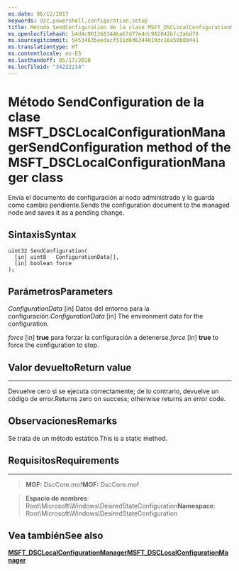 ```yaml
---
ms.date: 06/12/2017
keywords: dsc,powershell,configuration,setup
title: Método SendConfiguration de la clase MSFT_DSCLocalConfigurationManager
ms.openlocfilehash: b4d4c901268344ba67d77e4dc982042bfc2abd78
ms.sourcegitcommit: 54534635eedacf531d8d6344019dc16a50b8b441
ms.translationtype: HT
ms.contentlocale: es-ES
ms.lasthandoff: 05/17/2018
ms.locfileid: "34222214"
---
```

# <a name="sendconfiguration-method-of-the-msftdsclocalconfigurationmanager-class"></a><span data-ttu-id="a924e-103">Método SendConfiguration de la clase MSFT_DSCLocalConfigurationManager</span><span class="sxs-lookup"><span data-stu-id="a924e-103">SendConfiguration method of the MSFT_DSCLocalConfigurationManager class</span></span>

<span data-ttu-id="a924e-104">Envía el documento de configuración al nodo administrado y lo guarda como cambio pendiente.</span><span class="sxs-lookup"><span data-stu-id="a924e-104">Sends the configuration document to the managed node and saves it as a pending change.</span></span>

<a name="syntax"></a><span data-ttu-id="a924e-105">Sintaxis</span><span class="sxs-lookup"><span data-stu-id="a924e-105">Syntax</span></span>
------

```mof
uint32 SendConfiguration(
  [in] uint8   ConfigurationData[],
  [in] boolean force
);
```

<a name="parameters"></a><span data-ttu-id="a924e-106">Parámetros</span><span class="sxs-lookup"><span data-stu-id="a924e-106">Parameters</span></span>
----------

<span data-ttu-id="a924e-107">*ConfigurationData* \[in\] Datos del entorno para la configuración.</span><span class="sxs-lookup"><span data-stu-id="a924e-107">*ConfigurationData* \[in\] The environment data for the configuration.</span></span>

<span data-ttu-id="a924e-108">*force* \[in\] **true** para forzar la configuración a detenerse.</span><span class="sxs-lookup"><span data-stu-id="a924e-108">*force* \[in\] **true** to force the configuration to stop.</span></span>

## <a name="return-value"></a><span data-ttu-id="a924e-109">Valor devuelto</span><span class="sxs-lookup"><span data-stu-id="a924e-109">Return value</span></span>
------------

<span data-ttu-id="a924e-110">Devuelve cero si se ejecuta correctamente; de lo contrario, devuelve un código de error.</span><span class="sxs-lookup"><span data-stu-id="a924e-110">Returns zero on success; otherwise returns an error code.</span></span>

## <a name="remarks"></a><span data-ttu-id="a924e-111">Observaciones</span><span class="sxs-lookup"><span data-stu-id="a924e-111">Remarks</span></span>

<span data-ttu-id="a924e-112">Se trata de un método estático.</span><span class="sxs-lookup"><span data-stu-id="a924e-112">This is a static method.</span></span>

## <a name="requirements"></a><span data-ttu-id="a924e-113">Requisitos</span><span class="sxs-lookup"><span data-stu-id="a924e-113">Requirements</span></span>
------------
><span data-ttu-id="a924e-114">**MOF:** DscCore.mof</span><span class="sxs-lookup"><span data-stu-id="a924e-114">**MOF:** DscCore.mof</span></span>

><span data-ttu-id="a924e-115">**Espacio de nombres**: Root\Microsoft\Windows\DesiredStateConfiguration</span><span class="sxs-lookup"><span data-stu-id="a924e-115">**Namespace**: Root\Microsoft\Windows\DesiredStateConfiguration</span></span>


## <a name="see-also"></a><span data-ttu-id="a924e-116">Vea también</span><span class="sxs-lookup"><span data-stu-id="a924e-116">See also</span></span>


[<span data-ttu-id="a924e-117">**MSFT_DSCLocalConfigurationManager**</span><span class="sxs-lookup"><span data-stu-id="a924e-117">**MSFT_DSCLocalConfigurationManager**</span></span>](msft-dsclocalconfigurationmanager.md)